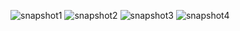 
![snapshot1](https://user-images.githubusercontent.com/127256562/223834902-8ed391c4-8869-4773-b523-93d2d6d3447f.png)
![snapshot2](https://user-images.githubusercontent.com/127256562/223834916-ffaefce3-5078-4bcc-9c10-fe6c9296b77e.png)
![snapshot3](https://user-images.githubusercontent.com/127256562/223834925-1db80c55-0d9e-4243-87c0-eb7e1c1e93a6.png)
![snapshot4](https://user-images.githubusercontent.com/127256562/223834929-a9eeb22a-87e6-49c3-99d0-48f5c52ac043.png)
